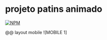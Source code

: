 # projeto patins animado

[![NPM](https://img.shields.io/npm/l/react)](https://github.com/Leloucht/patins-project/blob/main/LICENSE)

@@ layout mobile
![MOBILE 1] 
